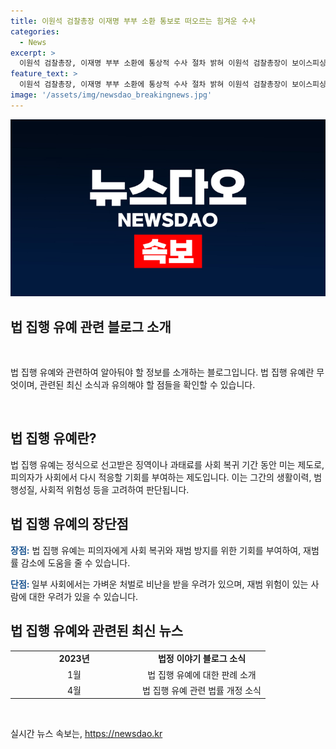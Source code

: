 ```yaml
---
title: 이원석 검찰총장 이재명 부부 소환 통보로 떠오르는 힘겨운 수사
categories:
  - News
excerpt: >
  이원석 검찰총장, 이재명 부부 소환에 통상적 수사 절차 밝혀 이원석 검찰총장이 보이스피싱 범죄 예방 간담회 참석 중 경기도 법인카드 의혹과 관련해 이재명 전 더불어민주당 대표 부부 소환에 대해 통상적 수사 절차라고 설명했다. 이전 대표와 배우자에게 피의자 신분 출석 통보된 것과 관련, 2018~2019년 도청 별정직 공무원에게 개인 음식값 등을 경기도 법인카드로 결제한 의혹이 제기되었으며 관련된 배씨는 공직선거법 위반 혐의로 집행유예 처분받았다.
feature_text: >
  이원석 검찰총장, 이재명 부부 소환에 통상적 수사 절차 밝혀 이원석 검찰총장이 보이스피싱 범죄 예방 간담회 참석 중 경기도 법인카드 의혹과 관련해 이재명 전 더불어민주당 대표 부부 소환에 대해 통상적 수사 절차라고 설명했다. 이전 대표와 배우자에게 피의자 신분 출석 통보된 것과 관련, 2018~2019년 도청 별정직 공무원에게 개인 음식값 등을 경기도 법인카드로 결제한 의혹이 제기되었으며 관련된 배씨는 공직선거법 위반 혐의로 집행유예 처분받았다.
image: '/assets/img/newsdao_breakingnews.jpg'
---
```


<p><img src="/assets/img/newsdao_breakingnews.jpg" alt="pcversion 속보" /></p>

<h2 data-ke-size="size26">법 집행 유예 관련 블로그 소개</h2>

<p data-ke-size="size16">&nbsp;</p>

<p>법 집행 유예와 관련하여 알아둬야 할 정보를 소개하는 블로그입니다. 법 집행 유예란 무엇이며, 관련된 최신 소식과 유의해야 할 점들을 확인할 수 있습니다.</p>

<p data-ke-size="size16">&nbsp;</p>

<h2 data-ke-size="size22">법 집행 유예란?</h2>

<p data-ke-size="size16">법 집행 유예는 정식으로 선고받은 징역이나 과태료를 사회 복귀 기간 동안 미는 제도로, 피의자가 사회에서 다시 적응할 기회를 부여하는 제도입니다. 이는 그간의 생활이력, 범행성질, 사회적 위험성 등을 고려하여 판단됩니다.</p> 

<h2 data-ke-size="size22">법 집행 유예의 장단점</h2>

<p data-ke-size="size16">
    <b><span style="color: #1a5490;">장점:</span></b> 법 집행 유예는 피의자에게 사회 복귀와 재범 방지를 위한 기회를 부여하여, 재범률 감소에 도움을 줄 수 있습니다.
</p>

<p data-ke-size="size16">
    <b><span style="color: #1a5490;">단점: </span></b>일부 사회에서는 가벼운 처벌로 비난을 받을 우려가 있으며, 재범 위험이 있는 사람에 대한 우려가 있을 수 있습니다.
</p>

<h2 data-ke-size="size22">법 집행 유예와 관련된 최신 뉴스</h2>

<table>
    <colgroup>
        <col width="50%" />
        <col width="50%" />
    </colgroup>
    <tr>
        <td style="text-align: center; height: 17px;"><b>2023년</b></td>
        <td style="text-align: center; height: 17px;"><b>법정 이야기 블로그 소식</b></td>
    </tr>
    <tr>
        <td style="text-align: center; height: 17px;">1월</td>
        <td style="text-align: center; height: 17px;">법 집행 유예에 대한 판례 소개</td>
    </tr>
    <tr>
        <td style="text-align: center; height: 17px;">4월</td>
        <td style="text-align: center; height: 17px;">법 집행 유예 관련 법률 개정 소식</td>
    </tr>
</table>

<p data-ke-size="size16">&nbsp;</p>
실시간 뉴스 속보는, <a href="https://newsdao.kr" rel="dofollow">https://newsdao.kr</a>



